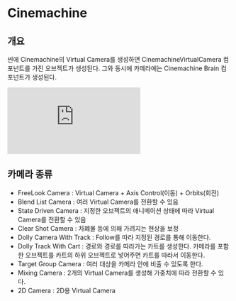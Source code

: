 # Cinemachine

## 개요
씬에 Cinemachine의 Virtual Camera를 생성하면 CinemachineVirtualCamera 컴포넌트를 가진 오브젝트가 생성된다. 그와 동시에 카메라에는 Cinemachine Brain 컴포넌트가 생성된다.   

![Virtual Camera](https://docs.unity3d.com/kr/Packages/com.unity.cinemachine@2.3/manual/CinemachineVirtualCamera.html)

## 카메라 종류
- FreeLook Camera : Virtual Camera + Axis Control(이동) + Orbits(회전)
- Blend List Camera : 여러 Virtual Camera를 전환할 수 있음
- State Driven Camera : 지정한 오브젝트의 애니메이션 상태에 따라 Virtual Camera를 전환할 수 있음
- Clear Shot Camera : 차폐물 등에 의해 가려지는 현상을 보정
- Dolly Camera With Track : Follow를 따라 지정된 경로를 통해 이동한다.
- Dolly Track With Cart : 경로와 경로를 따라가는 카트를 생성한다. 카메라를 포함한 오브젝트를 카트의 하위 오브젝트로 넣어주면 카트를 따라서 이동한다.
- Target Group Camera : 여러 대상을 카메라 안에 비출 수 있도록 한다.
- Mixing Camera : 2개의 Virtual Camera를 생성해 가중치에 따라 전환할 수 있다.
- 2D Camera : 2D용 Virtual Camera
